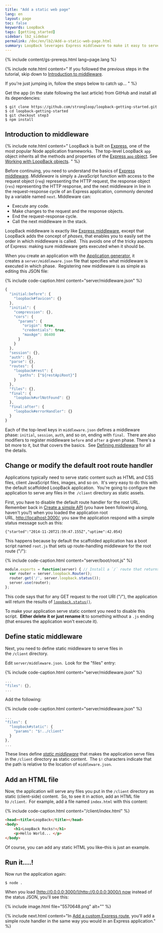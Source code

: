 ```yaml
---
title: "Add a static web page"
lang: en
layout: page
toc: false
keywords: LoopBack
tags: [getting_started]
sidebar: lb2_sidebar
permalink: /doc/en/lb2/Add-a-static-web-page.html
summary: LoopBack leverages Express middleware to make it easy to serve up static content such as web pages.
---
```


{% include content/gs-prereqs.html lang=page.lang %}

{% include note.html content="
If you followed the previous steps in the tutorial, skip down to [Introduction to middleware](#introduction-to-middleware).

If you're just jumping in, follow the steps below to catch up...
" %}

Get the app (in the state following the last article) from GitHub and install all its dependencies:

```
$ git clone https://github.com/strongloop/loopback-getting-started.git
$ cd loopback-getting-started
$ git checkout step3
$ npm install
```

## Introduction to middleware

{% include note.html content="
LoopBack is built on [Express](http://expressjs.com/), one of the most popular Node application frameworks.  The top-level LoopBack `app` object inherits all the methods and properties of the
[Express `app` object](http://expressjs.com/en/4x/api.html#app). See [Working with LoopBack objects](/doc/en/lb2/Working-with-LoopBack-objects).
" %}

Before continuing, you need to understand the basics of [Express middleware](http://expressjs.com/guide/using-middleware.html).
_Middleware_ is simply a JavaScript function with access to the request object (`req`) representing the HTTP request, the response object (`res`) representing the HTTP response, and the next middleware in line in the request-response cycle of an Express application, commonly denoted by a variable named `next`. Middleware can:

*   Execute any code.
*   Make changes to the request and the response objects.
*   End the request-response cycle.
*   Call the next middleware in the stack.

LoopBack middleware is exactly like [Express middleware](http://expressjs.com/guide/using-middleware.html), except that LoopBack adds the concept of _phases_, that enables you to easily set the order in which middleware is called.  This avoids one of the tricky aspects of Express: making sure middleware gets executed when it should be. 

When you create an application with the [Application generator](/doc/{{page.lang}}/lb2/Application-generator), it creates a `server/middleware.json` file that specifies what middleware is executed in which phase.  Registering new middleware is as simple as editing this JSON file:

{% include code-caption.html content="server/middleware.json" %}
```js
{
  "initial:before": {
    "loopback#favicon": {}
  },
  "initial": {
    "compression": {},
    "cors": {
      "params": {
        "origin": true,
        "credentials": true,
        "maxAge": 86400
      }
    }
  },
  "session": {},
  "auth": {},
  "parse": {},
  "routes": {
    "loopback#rest": {
      "paths": ["${restApiRoot}"]
    }
  },
  "files": {},
  "final": {
    "loopback#urlNotFound": {}
  },
  "final:after": {
    "loopback#errorHandler": {}
  }
}
```

Each of the top-level keys in `middleware.json` defines a middleware phase: `initial`, `session`, `auth`, and so on, ending with `final`.  There are also modifiers to register middleware `before` and `after` a given phase. There's a bit more to it, but that covers the basics.  See [Defining middleware](/doc/{{page.lang}}/lb2/Defining-middleware) for all the details.

## Change or modify the default root route handler

Applications typically need to serve static content such as HTML and CSS files, client JavaScript files, images, and so on.  It's very easy to do this with the default scaffolded LoopBack application.  You're going to configure the application to serve any files in the` /client` directory as static assets.

First, you have to disable the default route handler for the root URL.   Remember back in [Create a simple API](https://docs.strongloop.com/display/TRASH/New-Create-a-simple-API#NewCreateasimpleAPI-Runtheapplication) (you have been following along, haven't you?) when you loaded the application root URL, [http://localhost:3000/](http://localhost:3000/), you saw the application respond with a simple status message such as this:

`{"started":"2014-11-20T21:59:47.155Z","uptime":42.054}`

This happens because by default the scaffolded application has a boot script named `root.js` that sets up route-handling middleware for the root route ("/"):

{% include code-caption.html content="server/boot/root.js" %}
```javascript
module.exports = function(server) { // Install a `/` route that returns server status
  var router = server.loopback.Router();
  router.get('/', server.loopback.status());
  server.use(router);
};
```

This code says that for any GET request to the root URI ("/"), the application will return the results of [`loopback.status()`](http://apidocs.strongloop.com/loopback/#loopbackstatus).

To make your application serve static content you need to disable this script.  **Either delete it or just rename it** to something without a `.js` ending (that ensures the application won't execute it).

## Define static middleware

Next, you need to define static middleware to serve files in the `/client` directory.   

Edit `server/middleware.json`.  Look for the "files" entry:

{% include code-caption.html content="server/middleware.json" %}
```javascript
...
"files": {},
...
```

Add the following:

{% include code-caption.html content="server/middleware.json" %}
```javascript
...
"files": {
  "loopback#static": {
    "params": "$!../client" 
  }
},
...
```

These lines define _[static middleware](/doc/{{page.lang}}/lb2/Defining-middleware#Definingmiddleware-Staticmiddleware)_ that makes the application serve files in the `/client` directory as static content.  The `$!` characters indicate that the path is relative to the location of `middleware.json`.

## Add an HTML file

Now, the application will serve any files you put in the `/client` directory as static (client-side) content.  So, to see it in action, add an HTML file to `/client`.  For example, add a file named `index.html` with this content:

{% include code-caption.html content="/client/index.html" %}

```html
<head><title>LoopBack</title></head>
<body>
    <h1>LoopBack Rocks!</h1>
    <p>Hello World... </p>
</body>
```

Of course, you can add any static HTML you like–this is just an example.

## Run it....!

Now run the application again:

`$ node .`

When you load [http://0.0.0.0:3000/](http://0.0.0.0:3000/) now instead of the status JSON, you'll see this:

{% include image.html file="5570648.png" alt="" %}

{% include next.html content="In [Add a custom Express route](Add-a-custom-Express-route.html), you'll add a simple route handler in the same way you would in an Express application."
%}
